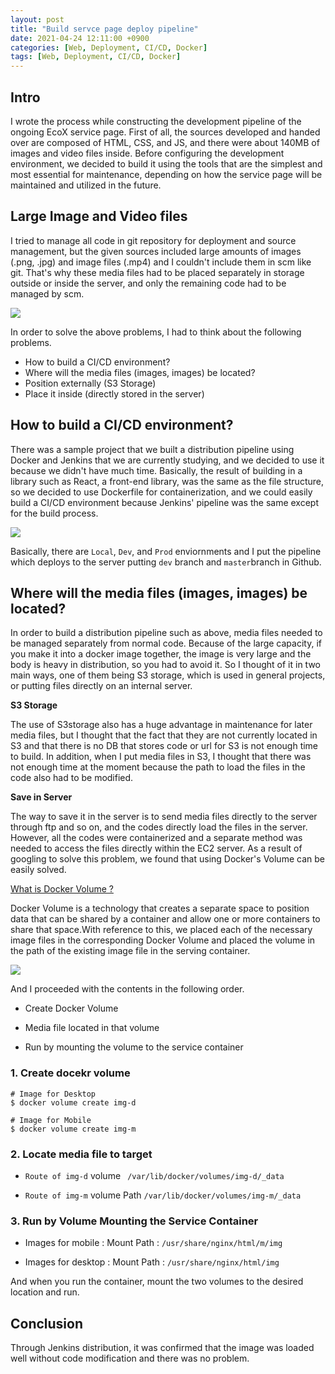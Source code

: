 ```yaml
---
layout: post
title: "Build servce page deploy pipeline"
date: 2021-04-24 12:11:00 +0900
categories: [Web, Deployment, CI/CD, Docker]
tags: [Web, Deployment, CI/CD, Docker]
---
```


## Intro

I wrote the process while constructing the development pipeline of the ongoing EcoX service page. First of all, the sources developed and handed over are composed of HTML, CSS, and JS, and there were about 140MB of images and video files inside. Before configuring the development environment, we decided to build it using the tools that are the simplest and most essential for maintenance, depending on how the service page will be maintained and utilized in the future.

## Large Image and Video files

I tried to manage all code in git repository for deployment and source management, but the given sources included large amounts of images (.png, .jpg) and image files (.mp4) and I couldn't include them in scm like git. That's why these media files had to be placed separately in storage outside or inside the server, and only the remaining code had to be managed by scm.

![](https://images.velog.io/images/sapphire317/post/81e63c1b-765f-4eeb-b03c-51926aeeeefd/Screen%20Shot%202021-04-24%20at%208.45.38%20PM.png)

In order to solve the above problems, I had to think about the following problems.

- How to build a CI/CD environment?
- Where will the media files (images, images) be located?
- Position externally (S3 Storage)
- Place it inside (directly stored in the server)

## How to build a CI/CD environment?

There was a sample project that we built a distribution pipeline using Docker and Jenkins that we are currently studying, and we decided to use it because we didn't have much time. Basically, the result of building in a library such as React, a front-end library, was the same as the file structure, so we decided to use Dockerfile for containerization, and we could easily build a CI/CD environment because Jenkins' pipeline was the same except for the build process.

![](https://images.velog.io/images/sapphire317/post/ce34ee51-a1bc-4a64-84b2-f1099d2558b7/Screen%20Shot%202021-04-24%20at%208.52.59%20PM.png)

Basically, there are `Local`, `Dev`, and `Prod` enviornments and I put the pipeline which deploys to the server putting `dev` branch and `master`branch in Github.

## Where will the media files (images, images) be located?

In order to build a distribution pipeline such as above, media files needed to be managed separately from normal code. Because of the large capacity, if you make it into a docker image together, the image is very large and the body is heavy in distribution, so you had to avoid it. So I thought of it in two main ways, one of them being S3 storage, which is used in general projects, or putting files directly on an internal server.

**S3 Storage**

The use of S3storage also has a huge advantage in maintenance for later media files, but I thought that the fact that they are not currently located in S3 and that there is no DB that stores code or url for S3 is not enough time to build. In addition, when I put media files in S3, I thought that there was not enough time at the moment because the path to load the files in the code also had to be modified.

**Save in Server**

The way to save it in the server is to send media files directly to the server through ftp and so on, and the codes directly load the files in the server. However, all the codes were containerized and a separate method was needed to access the files directly within the EC2 server. As a result of googling to solve this problem, we found that using Docker's Volume can be easily solved.

[What is Docker Volume ?](https://www.daleseo.com/docker-volumes-bind-mounts/)

Docker Volume is a technology that creates a separate space to position data that can be shared by a container and allow one or more containers to share that space.With reference to this, we placed each of the necessary image files in the corresponding Docker Volume and placed the volume in the path of the existing image file in the serving container.

![](https://images.velog.io/images/sapphire317/post/3830f944-d6a4-4a63-80ab-4bb6179346b4/Screen%20Shot%202021-04-24%20at%209.19.56%20PM.png)

And I proceeded with the contents in the following order.

- Create Docker Volume

- Media file located in that volume

- Run by mounting the volume to the service container

### 1. Create docekr volume

```
# Image for Desktop
$ docker volume create img-d

# Image for Mobile
$ docker volume create img-m
```

### 2. Locate media file to target

- `Route of img-d` volume
  ` /var/lib/docker/volumes/img-d/_data`

- `Route of img-m` volume Path
  `/var/lib/docker/volumes/img-m/_data`

### 3. Run by Volume Mounting the Service Container

- Images for mobile :
  Mount Path : `/usr/share/nginx/html/m/img`

- Images for desktop :
  Mount Path : `/usr/share/nginx/html/img`

And when you run the container, mount the two volumes to the desired location and run.

## Conclusion

Through Jenkins distribution, it was confirmed that the image was loaded well without code modification and there was no problem.
